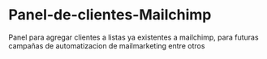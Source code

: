 # Panel-de-clientes-Mailchimp
Panel para agregar clientes a listas ya existentes a mailchimp, para futuras campañas de automatizacion de mailmarketing entre otros
